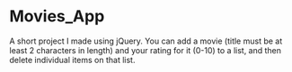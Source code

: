 # Movies_App
A short project I made using jQuery. You can add a movie (title must be at least 2 characters in length) and your rating for it (0-10) to a list, and then delete individual items on that list.
